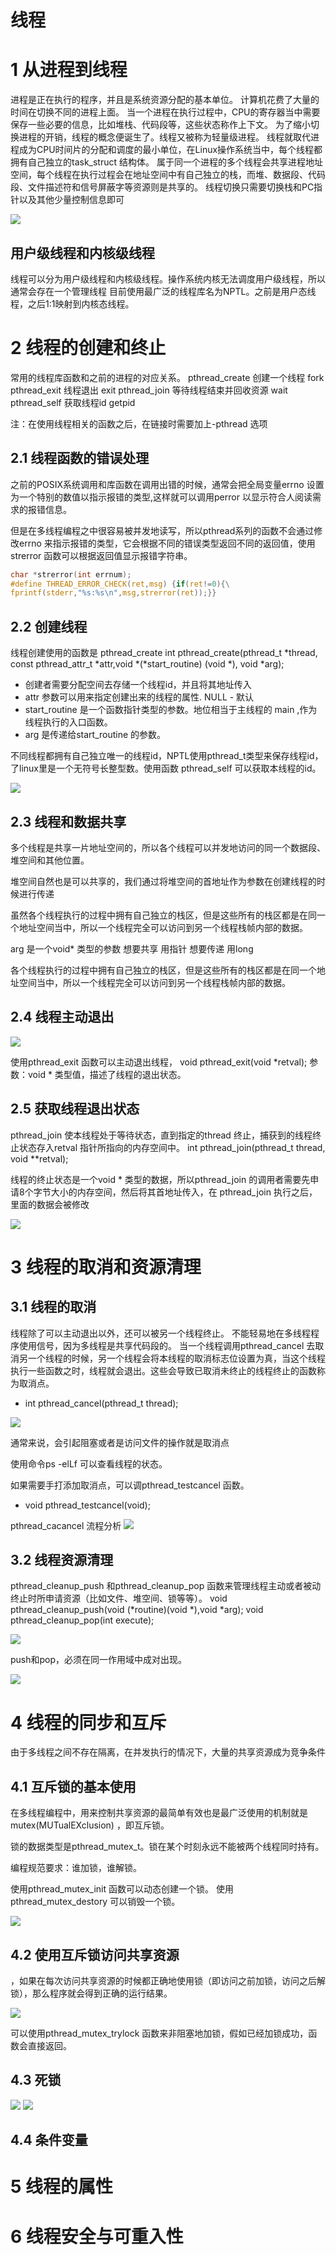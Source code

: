 # 线程
# 1 从进程到线程
进程是正在执行的程序，并且是系统资源分配的基本单位。
计算机花费了大量的时间在切换不同的进程上面。
当一个进程在执行过程中，CPU的寄存器当中需要保存一些必要的信息，比如堆栈、代码段等，这些状态称作上下文。
为了缩小切换进程的开销，线程的概念便诞生了。线程又被称为轻量级进程。
线程就取代进程成为CPU时间片的分配和调度的最小单位，在Linux操作系统当中，每个线程都拥有自己独立的task_struct 结构体。
属于同一个进程的多个线程会共享进程地址空间，每个线程在执行过程会在地址空间中有自己独立的栈，而堆、数据段、代码段、文件描述符和信号屏蔽字等资源则是共享的。
线程切换只需要切换栈和PC指针以及其他少量控制信息即可

![](img/2023-10-06-15-10-49.png)

## 用户级线程和内核级线程
线程可以分为用户级线程和内核级线程。操作系统内核无法调度用户级线程，所以通常会存在一个管理线程
目前使用最广泛的线程库名为NPTL。之前是用户态线程，之后1:1映射到内核态线程。

# 2 线程的创建和终止
常用的线程库函数和之前的进程的对应关系。
pthread_create 创建一个线程  fork
pthread_exit  线程退出  exit
pthread_join  等待线程结束并回收资源  wait
pthread_self  获取线程id  getpid

注：在使用线程相关的函数之后，在链接时需要加上-pthread 选项

## 2.1 线程函数的错误处理
之前的POSIX系统调用和库函数在调用出错的时候，通常会把全局变量errno 设置为一个特别的数值以指示报错的类型,这样就可以调用perror 以显示符合人阅读需求的报错信息。

但是在多线程编程之中很容易被并发地读写，所以pthread系列的函数不会通过修改errno 来指示报错的类型，它会根据不同的错误类型返回不同的返回值，使用strerror 函数可以根据返回值显示报错字符串。

```c
char *strerror(int errnum);
#define THREAD_ERROR_CHECK(ret,msg) {if(ret!=0){\
fprintf(stderr,"%s:%s\n",msg,strerror(ret));}}
```

## 2.2 创建线程
线程创建使用的函数是 pthread_create
int pthread_create(pthread_t *thread, const pthread_attr_t *attr,void *(*start_routine) (void *), void *arg);
* 创建者需要分配空间去存储一个线程id，并且将其地址传入
* attr 参数可以用来指定创建出来的线程的属性. NULL - 默认
* start_routine 是一个函数指针类型的参数。地位相当于主线程的 main ,作为线程执行的入口函数。
* arg 是传递给start_routine 的参数。

不同线程都拥有自己独立唯一的线程id，NPTL使用pthread_t类型来保存线程id，了linux里是一个无符号长整型数。使用函数 pthread_self 可以获取本线程的id。

![](img/2023-10-06-16-02-19.png)

## 2.3 线程和数据共享
多个线程是共享一片地址空间的，所以各个线程可以并发地访问的同一个数据段、堆空间和其他位置。

堆空间自然也是可以共享的，我们通过将堆空间的首地址作为参数在创建线程的时候进行传递

虽然各个线程执行的过程中拥有自己独立的栈区，但是这些所有的栈区都是在同一个地址空间当中，所以一个线程完全可以访问到另一个线程栈帧内部的数据。

arg 是一个void* 类型的参数
想要共享 用指针
想要传递 用long

各个线程执行的过程中拥有自己独立的栈区，但是这些所有的栈区都是在同一个地址空间当中，所以一个线程完全可以访问到另一个线程栈帧内部的数据。

## 2.4 线程主动退出
![](img/2023-10-07-15-55-59.png)

使用pthread_exit 函数可以主动退出线程，
void pthread_exit(void *retval);
参数：void * 类型值，描述了线程的退出状态。

## 2.5 获取线程退出状态
pthread_join 使本线程处于等待状态，直到指定的thread 终止，捕获到的线程终止状态存入retval 指针所指向的内存空间中。
int pthread_join(pthread_t thread, void **retval);

线程的终止状态是一个void * 类型的数据，所以pthread_join 的调用者需要先申请8个字节大小的内存空间，然后将其首地址传入，在
pthread_join 执行之后，里面的数据会被修改

![](img/2023-10-07-15-59-52.png)

# 3 线程的取消和资源清理
## 3.1 线程的取消
线程除了可以主动退出以外，还可以被另一个线程终止。
不能轻易地在多线程程序使用信号，因为多线程是共享代码段的。
当一个线程调用pthread_cancel 去取消另一个线程的时候，另一个线程会将本线程的取消标志位设置为真，当这个线程执行一些函数之时，线程就会退出。这些会导致已取消未终止的线程终止的函数称为取消点。

* int pthread_cancel(pthread_t thread);

![](img/2023-10-07-17-38-55.png)

通常来说，会引起阻塞或者是访问文件的操作就是取消点

使用命令ps -elLf 可以查看线程的状态。

如果需要手打添加取消点，可以调pthread_testcancel 函数。
* void pthread_testcancel(void);

pthread_cacancel 流程分析
![](img/2023-10-07-17-41-23.png)

## 3.2 线程资源清理
pthread_cleanup_push 和pthread_cleanup_pop 函数来管理线程主动或者被动终止时所申请资源（比如文件、堆空间、锁等等）。
void pthread_cleanup_push(void (*routine)(void *),void *arg);
void pthread_cleanup_pop(int execute);

![](img/2023-10-07-17-46-41.png)

push和pop，必须在同一作用域中成对出现。

![](img/2023-10-07-21-17-38.png)

# 4 线程的同步和互斥
由于多线程之间不存在隔离，在并发执行的情况下，大量的共享资源成为竞争条件

## 4.1 互斥锁的基本使用
在多线程编程中，用来控制共享资源的最简单有效也是最广泛使用的机制就是mutex(MUTualEXclusion) ，即互斥锁。

锁的数据类型是pthread_mutex_t。锁在某个时刻永远不能被两个线程同时持有。

编程规范要求：谁加锁，谁解锁。

使用pthread_mutex_init 函数可以动态创建一个锁。
使用pthread_mutex_destory 可以销毁一个锁。

![](img/2023-10-07-23-39-15.png)

## 4.2 使用互斥锁访问共享资源
，如果在每次访问共享资源的时候都正确地使用锁（即访问之前加锁，访问之后解锁），那么程序就会得到正确的运行结果。

![](img/2023-10-07-23-42-58.png)

可以使用pthread_mutex_trylock 函数来非阻塞地加锁，假如已经加锁成功，函数会直接返回。

## 4.3 死锁
![](img/2023-10-07-23-43-40.png)
![](img/2023-10-07-23-44-00.png)

## 4.4 条件变量




# 5 线程的属性


# 6 线程安全与可重入性

